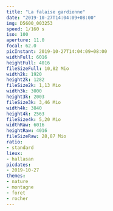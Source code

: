 ```yaml
---
title: "La falaise gardienne"
date: "2019-10-27T14:04:09+08:00"
img: D5600_003253
speed: 1/160 s
iso: 100
aperture: 11.0
focal: 62.0
picInstant: 2019-10-27T14:04:09+08:00
widthFull: 6016
heightFull: 4016
fileSizeFull: 10,82 Mio
width2k: 1920
height2k: 1282
fileSize2k: 1,13 Mio
width3k: 3000
height3k: 2003
fileSize3k: 3,46 Mio
width4k: 3840
height4k: 2563
fileSize4k: 5,20 Mio
widthRaw: 6016
heightRaw: 4016
fileSizeRaw: 28,87 Mio
ratio:
- standard
lieux:
- hallasan
picdates:
- 2019-10-27
themes:
- nature
- montagne
- foret
- rocher
---
```


